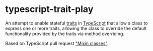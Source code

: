 # typescript-trait-play

An attempt to enable stateful [traits](https://en.wikipedia.org/wiki/Trait_(computer_programming)) in [TypeScript](https://www.typescriptlang.org/) that allow a class to express one or more traits, allowing the class to override the default functionality provided by the traits via method overriding.

Based on TypeScript pull request ["Mixin classes"](https://github.com/microsoft/TypeScript/pull/13743).
